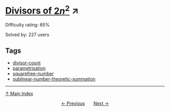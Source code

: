 # [Divisors of $2n^2$](https://projecteuler.net/problem=735) ↗️

Difficulty rating: 65%

Solved by: 227 users
## Tags

- [divisor-count](../tags/divisor-count.md)
- [parametrisation](../tags/parametrisation.md)
- [squarefree-number](../tags/squarefree-number.md)
- [sublinear-number-theoretic-summation](../tags/sublinear-number-theoretic-summation.md)



---

[↑ Main Index](../README.md)


<div align=center><a href='734.md'>← Previous</a> &nbsp;&nbsp; &nbsp;&nbsp;  <a href='736.md'>Next →</a></div>
